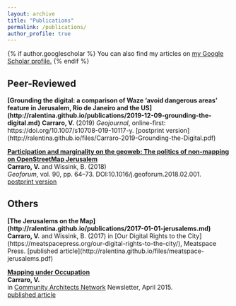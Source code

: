 ```yaml
---
layout: archive
title: "Publications"
permalink: /publications/
author_profile: true
---
```


{% if author.googlescholar %}
  You can also find my articles on <u><a href="{{author.googlescholar}}">my Google Scholar profile</a>.</u>
{% endif %}

<h2> Peer-Reviewed </h2>
<b>[Grounding the digital: a comparison of Waze ‘avoid dangerous areas’ feature in Jerusalem, Rio de Janeiro and the US](http://ralentina.github.io/publications/2019-12-09-grounding-the-digital.md)</b>  
<b>Carraro, V.</b> (2019)  
<i>Geojournal</i>, online-first: https://doi.org/10.1007/s10708-019-10117-y.  
[postprint version](http://ralentina.github.io/files/Carraro-2019-Grounding-the-Digital.pdf) 

<b>[Participation and marginality on the geoweb: The politics of non-mapping on OpenStreetMap Jerusalem](http://ralentina.github.io/publications/2018-03-01-participation-marginality-geoweb.md)</b>  
<b>Carraro, V.</b> and Wissink, B. (2018)  
<i>Geoforum</i>, vol. 90, pp. 64–73. DOI:10.1016/j.geoforum.2018.02.001.  
[postprint version](http://ralentina.github.io/files/Carraro-Wissink-2018-Participation-and-Marginality-Geoweb.pdf) 

<h2> Others </h2>
<b>[The Jerusalems on the Map](http://ralentina.github.io/publications/2017-01-01-jerusalems.md)</b>  
<b>Carraro, V.</b> and Wissink, B. (2017)  
in [Our Digital Rights to the City](https://meatspacepress.org/our-digital-rights-to-the-city/), Meatspace Press.  
[published article](http://ralentina.github.io/files/meatspace-jerusalems.pdf)  

<b>[Mapping under Occupation](http://ralentina.github.io/publications/2015-04-01-CAN-mapping.md)</b>  
<b>Carraro, V.</b>  
in [Community Architects Network](http://communityarchitectsnetwork.info/index.php) Newsletter, April 2015.  
[published article](http://ralentina.github.io/files/CAN-mapping.pdf)

